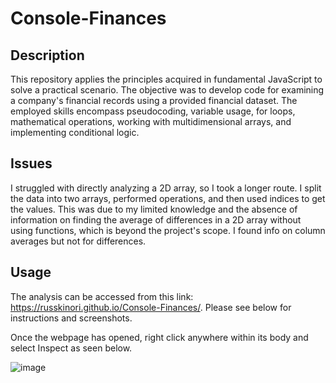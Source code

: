 # Console-Finances

## Description
This repository applies the principles acquired in fundamental JavaScript to solve a practical scenario. The objective was to develop code for examining a company's financial records using a provided financial dataset. The employed skills encompass pseudocoding, variable usage, for loops, mathematical operations, working with multidimensional arrays, and implementing conditional logic.

## Issues
I struggled with directly analyzing a 2D array, so I took a longer route. I split the data into two arrays, performed operations, and then used indices to get the values. This was due to my limited knowledge and the absence of information on finding the average of differences in a 2D array without using functions, which is beyond the project's scope. I found info on column averages but not for differences.

## Usage 
The analysis can be accessed from this link: https://russkinori.github.io/Console-Finances/. Please see below for instructions and screenshots.

Once the webpage has opened, right click anywhere within its body and select Inspect as seen below.

![image](https://github.com/najmamusa/console-finances/assets/110435863/2ceb327e-47c8-4499-adf7-2f1a93cd5763)
